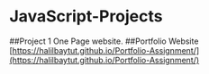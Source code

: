 # JavaScript-Projects
##Project 1
One Page website.
##Portfolio Website
[https://halilbaytut.github.io/Portfolio-Assignment/](https://halilbaytut.github.io/Portfolio-Assignment/)
